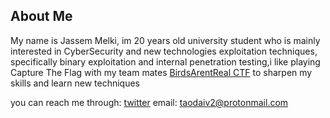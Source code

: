 ## About Me

My name is Jassem Melki, im 20 years old university student who is mainly interested in CyberSecurity and new technologies exploitation techniques, specifically binary exploitation and internal penetration testing,i like playing Capture The Flag with my team mates [BirdsArentReal CTF](https://twitter.com/barctf)  to sharpen my skills and learn new techniques

you can reach me through:
[twitter](https://twitter.com/taodai_1)
email: taodaiv2@protonmail.com

